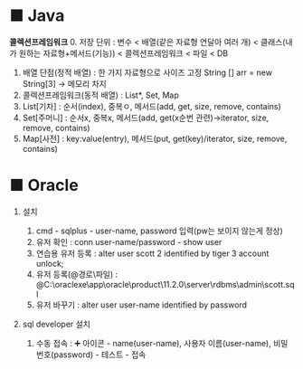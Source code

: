 # ■ Java

**콜렉션프레임워크**
0. 저장 단위 : 변수 < 배열(같은 자료형 연달아 여러 개) < 클래스(내가 원하는 자료형+메서드(기능)) < 콜렉션프레임워크 < 파일 < DB
1. 배열 단점(정적 배열) : 한 가지 자료형으로 사이즈 고정 String [] arr = new String[3] -> 메모리 차지
2. 콜렉션프레임워크(동적 배열) : List*, Set, Map
3. List[기차] : 순서(index), 중복ㅇ, 메서드(add, get, size, remove, contains)
4. Set[주머니] : 순서x, 중복x, 메서드(add, get(x순번 관련)->iterator, size, remove, contains)
5. Map[사전] : key:value(entry), 메서드(put, get(key)/iterator, size, remove, contains)


# ■ Oracle
1. 설치
    1) cmd - sqlplus - user-name, password 입력(pw는 보이지 않는게 정상)
    2) 유저 확인 : conn user-name/password - show user 
    3) 연습용 유저 등록 : alter user scott 2 identified by tiger 3 account unlock;
    4) 유저 등록(@경로\파일)  : @C:\oraclexe\app\oracle\product\11.2.0\server\rdbms\admin\scott.sql
    5) 유저 바꾸기 : alter user user-name identified by password

2. sql developer 설치
    1) 수동 접속 : ➕ 아이콘 - name(user-name), 사용자 이름(user-name), 비밀번호(password) - 테스트 - 접속